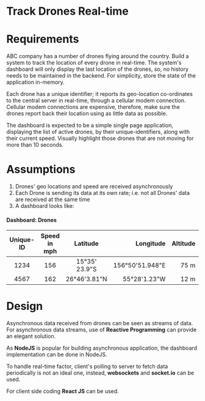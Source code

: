 # __Track Drones Real-time__

# Requirements  
ABC company has a number of drones flying around the country.  Build a system to track the location of every drone in real-time. The system's dashboard will only display the last location of the drones, so, no history needs to be maintained in the backend.  For simplicity, store the state of the application in-memory.

Each drone has a unique identifier; it reports its geo-location co-ordinates to the central server in real-time, through a cellular modem connection.  Cellular modem connections are expensive, therefore, make sure the drones report back their location using as little data as possible.

The dashboard is expected to be a simple single page application, displaying the list of active drones, by their unique-identifiers, along with their current speed.  Visually highlight those drones that are not moving for more than 10 seconds.


# Assumptions  
1. Drones' geo locations and speed are received asynchronously
2. Each Drone is sending its data at its own rate; i.e. not all Drones' data are received at the same time
3. A dashboard looks like:
#### Dashboard: Drones  

| Unique-ID   |Speed in mph  |Latitude            | Longitude            | Altitude   | Status       |
|:-----------:|:------------:|:------------------:| --------------------:| ----------:| ------------:|
| 1234        | 156          | 15&deg;35' 23.9"S  | 156&deg;50'51.948"E  | 75 m       | Active       |
| 4567        | 162          | 26&deg;46'3.81"N   | 55&deg;28'1.23"W     | 12 m       | __Inactive__ |

# Design  

Asynchronous data received from drones can be seen as streams of data.  For asynchronous data streams, use of __Reactive Programming__ can provide an elegant solution.  


As __NodeJS__ is popular for building asynchronous application, the dashboard implementation can be done in NodeJS.  

To handle real-time factor, client's polling to server to fetch data periodically is not an ideal one, instead, __websockets__ and __socket.io__ can be used.

For client side coding __React JS__ can be used.
